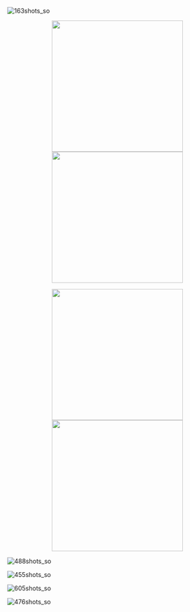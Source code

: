 ![163shots_so](https://github.com/user-attachments/assets/613ddd7f-16f3-49a9-8deb-b07c23b81ae4)<div align="center">
  <img src="https://github.com/user-attachments/assets/5ff4e557-2be8-4786-833d-47e821ca69a6" width = "300"> 
  <img src="https://github.com/user-attachments/assets/fd21c004-4c13-4fd5-97fb-9b26f0e7d3d7" width = "300"> 
</div>

<div align="center">
  <img src="https://github.com/user-attachments/assets/e05f6c91-3d23-4d34-9543-48373ddfcd3b" width = "300"> 
  <img src="https://github.com/user-attachments/assets/ec1884be-ec39-4086-b59d-f1d27bc45ea5" width = "300"> 
</div>

![488shots_so](https://github.com/flowykk/FMKLApp/assets/71427624/a256fadf-2861-4bf7-8246-060c4d99e1e4)

![455shots_so](https://github.com/flowykk/FMKLApp/assets/71427624/e3d4be3a-1d7d-477f-a97d-66e074125492)

![605shots_so](https://github.com/flowykk/FMKLApp/assets/71427624/756b77bd-c16f-4a7a-a67d-a67cf1fe2808)

![476shots_so](https://github.com/flowykk/FMKLApp/assets/71427624/500084b0-1520-4acb-ab0d-072e68b53f36)

